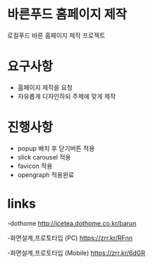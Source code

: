 # 바른푸드 홈페이지 제작
 로컬푸드 바른 홈페이지 제작 프로젝트

# 요구사항
- 홈페이지 제작을 요청
- 자유롭게 디자인하되 주제에 맞게 제작

# 진행사항
- popup 배치 후 닫기버튼 적용 
- slick carousel 적용 
- favicon 적용 
- opengraph 적용완료

# links
-dothome
http://icetea.dothome.co.kr/barun

-화면설계,프로토타입 (PC)
https://zrr.kr/RFnn

-화면설계,프로토타입 (Mobile)
https://zrr.kr/6dGR
